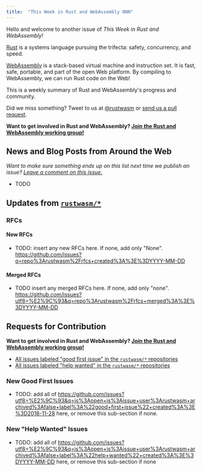 ```yaml
---
title:  "This Week in Rust and WebAssembly NNN"
---
```


Hello and welcome to another issue of *This Week in Rust and WebAssembly*!

[Rust](https://rust-lang.org) is a systems language pursuing the trifecta:
safety, concurrency, and speed.

[WebAssembly](http://webassembly.org) is a stack-based virtual machine and
instruction set. It is fast, safe, portable, and part of the open Web
platform. By compiling to WebAssembly, we can run Rust code on the Web!

This is a weekly summary of Rust and WebAssembly's progress and community.

Did we miss something? Tweet to us at [@rustwasm](https://twitter.com/rustwasm)
or [send us a pull request](https://github.com/rustwasm/rustwasm.github.io).

**Want to get involved in Rust and WebAssembly? [Join the Rust and WebAssembly working group!][get-involved]**

<!-- TODO: check recent r/rust and users.rust-lang.org posts for "wasm" and "webassembly": -->
<!-- https://github.com/rustwasm/team/issues/79 -->
<!-- https://www.reddit.com/r/rust/search?q=wasm&sort=relevance&restrict_sr=on&t=month -->
<!-- https://www.reddit.com/r/rust/search?q=webassembly&restrict_sr=on&sort=relevance&t=month -->
<!-- https://users.rust-lang.org/search?q=wasm%20after%3A2018-06-01 -->
<!-- https://users.rust-lang.org/search?q=webassembly%20after%3A2018-06-01 -->
<!-- https://twitter.com/rustwasm -->

## News and Blog Posts from Around the Web

*Want to make sure something ends up on this list next time we publish an issue?
[Leave a comment on this issue.](https://github.com/rustwasm/team/issues/79)*

* TODO

## Updates from [`rustwasm/*`](https://github.com/rustwasm)

### RFCs

#### New RFCs

* TODO: insert any new RFCs here. If none, add only
  "None". https://github.com/issues?q=repo%3Arustwasm%2Frfcs+created%3A%3E%3DYYYY-MM-DD

#### Merged RFCs

* TODO insert any merged RFCs here. If none, add only
  "none". https://github.com/issues?utf8=%E2%9C%93&q=repo%3Arustwasm%2Frfcs+merged%3A%3E%3DYYYY-MM-DD

<!-- TODO: insert links to everything labeled "TWiRaWA" here. Categorize by repo, -->
<!-- alphetical order. -->
<!-- https://github.com/issues?q=user%3Arustwasm+label%3ATWiRaWA+merged%3A%3E%3DYYYY-MM-DD+ -->

<!-- TODO: inspect the output of `pulls_since -o rustwasm -s dd.mm.yyyy`, where -->
<!-- "dd.mm.yyyy" is the date the *last* newsletter was published. If anything is -->
<!-- notable, also insert it here! See https://github.com/budziq/pulls_since or run -->
<!-- `cargo install pulls_since`. -->

## Requests for Contribution

**Want to get involved in Rust and WebAssembly? [Join the Rust and WebAssembly
working group!][get-involved]**

* [All issues labeled "good first issue" in the `rustwasm/*` repositories](https://github.com/issues?q=is%3Aopen+is%3Aissue+user%3Arustwasm+archived%3Afalse+label%3A%22good+first+issue%22)
* [All issues labeled "help wanted" in the `rustwasm/*` repositories](https://github.com/issues?q=is%3Aopen+is%3Aissue+user%3Arustwasm+archived%3Afalse+label%3A%22help+wanted%22)

[get-involved]: https://github.com/rustwasm/team/blob/master/README.md#get-involved

### New Good First Issues

* TODO: add all of
  https://github.com/issues?utf8=%E2%9C%93&q=is%3Aopen+is%3Aissue+user%3Arustwasm+archived%3Afalse+label%3A%22good+first+issue%22+created%3A%3E%3D2018-11-28
  here, or remove this sub-section if none.

### New "Help Wanted" Issues

* TODO: add all of
  https://github.com/issues?utf8=%E2%9C%93&q=is%3Aopen+is%3Aissue+user%3Arustwasm+archived%3Afalse+label%3A%22help+wanted%22+created%3A%3E%3DYYYY-MM-DD
  here, or remove this sub-section if none
